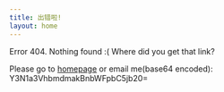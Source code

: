 ```yaml
---
title: 出错啦!
layout: home
---
```


Error 404. Nothing found :( Where did you get that link?

Please go to [homepage](/) or email me(base64 encoded):  
  Y3N1a3VhbmdmakBnbWFpbC5jb20=

